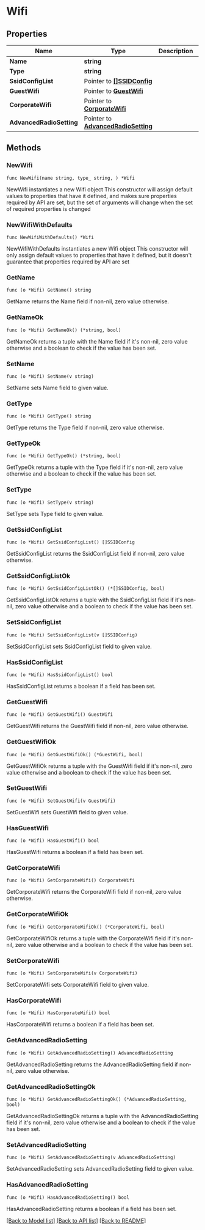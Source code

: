 # Wifi

## Properties

Name | Type | Description | Notes
------------ | ------------- | ------------- | -------------
**Name** | **string** |  | 
**Type** | **string** |  | 
**SsidConfigList** | Pointer to [**[]SSIDConfig**](SSIDConfig.md) |  | [optional] 
**GuestWifi** | Pointer to [**GuestWifi**](GuestWifi.md) |  | [optional] 
**CorporateWifi** | Pointer to [**CorporateWifi**](CorporateWifi.md) |  | [optional] 
**AdvancedRadioSetting** | Pointer to [**AdvancedRadioSetting**](AdvancedRadioSetting.md) |  | [optional] 

## Methods

### NewWifi

`func NewWifi(name string, type_ string, ) *Wifi`

NewWifi instantiates a new Wifi object
This constructor will assign default values to properties that have it defined,
and makes sure properties required by API are set, but the set of arguments
will change when the set of required properties is changed

### NewWifiWithDefaults

`func NewWifiWithDefaults() *Wifi`

NewWifiWithDefaults instantiates a new Wifi object
This constructor will only assign default values to properties that have it defined,
but it doesn't guarantee that properties required by API are set

### GetName

`func (o *Wifi) GetName() string`

GetName returns the Name field if non-nil, zero value otherwise.

### GetNameOk

`func (o *Wifi) GetNameOk() (*string, bool)`

GetNameOk returns a tuple with the Name field if it's non-nil, zero value otherwise
and a boolean to check if the value has been set.

### SetName

`func (o *Wifi) SetName(v string)`

SetName sets Name field to given value.


### GetType

`func (o *Wifi) GetType() string`

GetType returns the Type field if non-nil, zero value otherwise.

### GetTypeOk

`func (o *Wifi) GetTypeOk() (*string, bool)`

GetTypeOk returns a tuple with the Type field if it's non-nil, zero value otherwise
and a boolean to check if the value has been set.

### SetType

`func (o *Wifi) SetType(v string)`

SetType sets Type field to given value.


### GetSsidConfigList

`func (o *Wifi) GetSsidConfigList() []SSIDConfig`

GetSsidConfigList returns the SsidConfigList field if non-nil, zero value otherwise.

### GetSsidConfigListOk

`func (o *Wifi) GetSsidConfigListOk() (*[]SSIDConfig, bool)`

GetSsidConfigListOk returns a tuple with the SsidConfigList field if it's non-nil, zero value otherwise
and a boolean to check if the value has been set.

### SetSsidConfigList

`func (o *Wifi) SetSsidConfigList(v []SSIDConfig)`

SetSsidConfigList sets SsidConfigList field to given value.

### HasSsidConfigList

`func (o *Wifi) HasSsidConfigList() bool`

HasSsidConfigList returns a boolean if a field has been set.

### GetGuestWifi

`func (o *Wifi) GetGuestWifi() GuestWifi`

GetGuestWifi returns the GuestWifi field if non-nil, zero value otherwise.

### GetGuestWifiOk

`func (o *Wifi) GetGuestWifiOk() (*GuestWifi, bool)`

GetGuestWifiOk returns a tuple with the GuestWifi field if it's non-nil, zero value otherwise
and a boolean to check if the value has been set.

### SetGuestWifi

`func (o *Wifi) SetGuestWifi(v GuestWifi)`

SetGuestWifi sets GuestWifi field to given value.

### HasGuestWifi

`func (o *Wifi) HasGuestWifi() bool`

HasGuestWifi returns a boolean if a field has been set.

### GetCorporateWifi

`func (o *Wifi) GetCorporateWifi() CorporateWifi`

GetCorporateWifi returns the CorporateWifi field if non-nil, zero value otherwise.

### GetCorporateWifiOk

`func (o *Wifi) GetCorporateWifiOk() (*CorporateWifi, bool)`

GetCorporateWifiOk returns a tuple with the CorporateWifi field if it's non-nil, zero value otherwise
and a boolean to check if the value has been set.

### SetCorporateWifi

`func (o *Wifi) SetCorporateWifi(v CorporateWifi)`

SetCorporateWifi sets CorporateWifi field to given value.

### HasCorporateWifi

`func (o *Wifi) HasCorporateWifi() bool`

HasCorporateWifi returns a boolean if a field has been set.

### GetAdvancedRadioSetting

`func (o *Wifi) GetAdvancedRadioSetting() AdvancedRadioSetting`

GetAdvancedRadioSetting returns the AdvancedRadioSetting field if non-nil, zero value otherwise.

### GetAdvancedRadioSettingOk

`func (o *Wifi) GetAdvancedRadioSettingOk() (*AdvancedRadioSetting, bool)`

GetAdvancedRadioSettingOk returns a tuple with the AdvancedRadioSetting field if it's non-nil, zero value otherwise
and a boolean to check if the value has been set.

### SetAdvancedRadioSetting

`func (o *Wifi) SetAdvancedRadioSetting(v AdvancedRadioSetting)`

SetAdvancedRadioSetting sets AdvancedRadioSetting field to given value.

### HasAdvancedRadioSetting

`func (o *Wifi) HasAdvancedRadioSetting() bool`

HasAdvancedRadioSetting returns a boolean if a field has been set.


[[Back to Model list]](../README.md#documentation-for-models) [[Back to API list]](../README.md#documentation-for-api-endpoints) [[Back to README]](../README.md)


